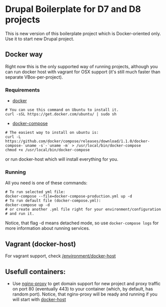 # Drupal Boilerplate for D7 and D8 projects

This is new version of this boilerplate project which is Docker-oriented 
only. Use it to start new Drupal project.

## Docker way

Right now this is the only supported way of running projects, although
you can run docker host with vagrant for OSX support (it's still
much faster than separate VBox-per-project).

### Requirements

* [docker](https://docs.docker.com/installation/ubuntulinux/)
````
# You can use this command on Ubuntu to install it.
curl -sSL https://get.docker.com/ubuntu/ | sudo sh
````
* [docker-compose](http://docs.docker.com/compose/install/)
````
# The easiest way to install on ubuntu is:
curl -L https://github.com/docker/compose/releases/download/1.1.0/docker-compose-`uname -s`-`uname -m` > /usr/local/bin/docker-compose
chmod +x /usr/local/bin/docker-compose
````
or run docker-host which will install everything for you.

### Running

All you need is one of these commands:
````
# To run selected yml file:
docker-compose --file=docker-compose-production.yml up -d
# To run default file (docker-compose.yml):
docker-compose up -d
# or create another .yml file right for your environment/configuration
# and run it.
````
Notice, that flag -d means detached mode, so use `docker-compose logs` for more
information about running services.

## Vagrant (docker-host)

For vagrant support, check [/environment/docker-host](environment/docker-host)

## Usefull containers:

* Use [nginx-proxy](https://github.com/jwilder/nginx-proxy) to get domain support 
for new project and proxy traffic on port 80 (eventually 443) to your container
(which, by default, has random port).
Notice, that nginx-proxy will be ready and running if you will start with [docker-host](environment/docker-host)

